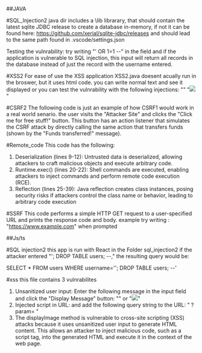 ##JAVA


#SQL_Injection2
java dir includes a \lib librarary, that should contain the latest sqlite JDBC release to create a database in-memory, if not it can be found here:
https://github.com/xerial/sqlite-jdbc/releases
and should lead to the same path found in .vscode/settings.json

Testing the vulnrability:
try writing "' OR 1=1 --" in the field and if the application is vulnerable to SQL injection, this input will return all records in the database instead of just the record with the username entered.

#XSS2
For ease of use the XSS application XSS2.java doesent acually run in the broswer, but it uses html code. you can write normal text and see it displayed or you can test the vulnrability with the following injections:
"<script>alert("XSS")</script>"
"<img src="nonexistent-image.jpg" onerror="alert('XSS')">"


#CSRF2
The following code is just an example of how CSRF1 would work in a real world senario. the user visits the "Attacker Site" and clicks the "Click me for free stuff!" button. This button has an action listener that simulates the CSRF attack by directly calling the same action that transfers funds (shown by the "Funds transferred!" message).

#Remote_code
This code has the following:
1. Deserialization (lines 9-12): Untrusted data is deserialized, allowing attackers to craft malicious objects and execute arbitrary code.
2. Runtime.exec() (lines 20-22): Shell commands are executed, enabling attackers to inject commands and perform remote code execution (RCE).
3. Reflection (lines 25-39): Java reflection creates class instances, posing security risks if attackers control the class name or behavior, leading to arbitrary code execution

#SSRF
This code performs a simple HTTP GET request to a user-specified URL and prints the response code and body.
example try writing : "https://www.example.com" when prompted




##Js/ts

#SQL injection2
this app is run with React in the Folder sql_injection2
if the attacker entered "'; DROP TABLE users; --," the resulting query would be:

SELECT * FROM users WHERE username=''; DROP TABLE users; --'

#xss
this file contains 3 vulnrabilites
1. Unsanitized user input: Enter the following message in the input field and click the "Display Message" button: "<script>alert('XSS')</script>" or "<img src="nonexistent-image.jpg" onerror="alert('XSS')">"
2. Injected script in URL: and add the following query string to the URL: " ?param=<script>alert('XSS')</script> " 
3.  The displayImage method is vulnerable to cross-site scripting (XSS) attacks because it uses unsanitized user input to generate HTML content. This allows an attacker to inject malicious code, such as a script tag, into the generated HTML and execute it in the context of the web page.
